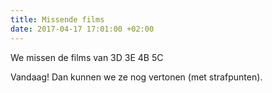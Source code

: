 ```yaml
---
title: Missende films
date: 2017-04-17 17:01:00 +02:00
---
```


We missen de films van
3D
3E
4B
5C

Vandaag! Dan kunnen we ze nog vertonen (met strafpunten).